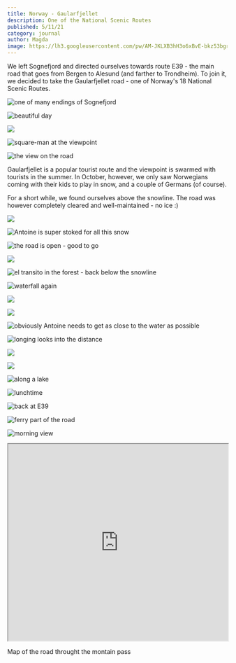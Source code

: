 ```yaml
---
title: Norway - Gaularfjellet
description: One of the National Scenic Routes
published: 5/11/21
category: journal
author: Magda
image: https://lh3.googleusercontent.com/pw/AM-JKLXB3hH3o6xBvE-bkz53bgrms196L3n2AhGxwIMzoHNYrwt6nrLxkNxw-P8tYA7Pdr4hPtcW35Op32IWWVCBRUt2zU65MkV3QA4rQSnSzhJfWBo4qm2jVlSIen-mOEkm1BqerCz0URFVdaoDkZ7vMm70=w2092-h1394-no?authuser=0	
---
```



We left Sognefjord and directed ourselves towards route E39 - the main road that goes from Bergen to Alesund (and farther to Trondheim). To join it, we decided to take the Gaularfjellet road - one of Norway's 18 National Scenic Routes. 

![one of many endings of Sognefjord](https://lh3.googleusercontent.com/pw/AM-JKLXJKaQz2nmeWf9hP7rsaxpMSRyAxnVugcE6r3TWKL55elOopapHQ_sxDvOGkGja6S6JUPTOPeRqNVY3Kd1bFS9-kSfaPrfENwJXGBaAPH_XF_aGLA_ZPY3PtIDfiUi0MGeOBL2paasva8Ghy15Qg_oq=w2092-h1394-no?authuser=0)

![beautiful day](https://lh3.googleusercontent.com/pw/AM-JKLWzZAonrsCpulv_qq1-4W-pVK38oK-S6dMsi9Yq4MPvI1BkNxDWr4LGCRXM6OTXDbYKjozRBIq3Mk13SKuM0zbpy0jMoSk-Wp-BGtIbdPOlAXS3CN5jwx1rAJUCjnLGhA9MyOoDURH3oaKD9NQmKT3w=w2092-h1394-no?authuser=0)

![](https://lh3.googleusercontent.com/pw/AM-JKLXeeiRREbRvSFCY2WCY0bvhv0WGVJYQebiQO_YE6kPTSvbcHuxrZELWCnYT_In6PCihZKo1zodM-CaQtWE2VQtNM8uvLFvnM9VHL8amWAcQkoEYHFnkHyrCCAGUHPNys34LLzwrHdODIH0KNb67HWFt=w2092-h1394-no?authuser=0)

![square-man at the viewpoint](https://lh3.googleusercontent.com/pw/AM-JKLUyjY1lZpocJBWAb79SvftEtk6nIQAkwO_RbRwyoKOJ3x7R00HVf333EUJCd3uz45PuX78uex8q3ZI7egEFGkNyvu93lQe00TJkJEupwp8Mx6TB0hwciFl_0n7UFzEnRl2J_g3jcbf0Wovn27xRralp=w2092-h1394-no?authuser=0)

![the view on the road](https://lh3.googleusercontent.com/pw/AM-JKLXB3hH3o6xBvE-bkz53bgrms196L3n2AhGxwIMzoHNYrwt6nrLxkNxw-P8tYA7Pdr4hPtcW35Op32IWWVCBRUt2zU65MkV3QA4rQSnSzhJfWBo4qm2jVlSIen-mOEkm1BqerCz0URFVdaoDkZ7vMm70=w2092-h1394-no?authuser=0)

Gaularfjellet is a popular tourist route and the viewpoint is swarmed with tourists in the summer. In October, however, we only saw Norwegians coming with their kids to play in snow, and a couple of Germans (of course).

For a short while, we found ourselves above the snowline. The road was however completely cleared and well-maintained - no ice :) 

![](https://lh3.googleusercontent.com/pw/AM-JKLWquH941BM9PV7NywaTSqOzh0agMqMd9DvAZ-YQyegF5fu5W8XXr8Nn8I0q7eUxUyeIIlKaEalB5zcddJ1-pIx71u2h2b-A0Kc5lSEWiadh5Y1Km_rA63OZ-EnGVzrZ1-6ch2etiVFH8sr0q1vJlO7P=w2092-h1394-no?authuser=0)

![Antoine is super stoked for all this snow](https://lh3.googleusercontent.com/pw/AM-JKLW9EqvU3ppgWl3tA_pSMFGVMsCkppYuVywf63lTgamcZijzfpLGoe0nlpsBIvMgfpsVrSYAhwVz98xP5OffWOt2kyZlJUc_OdXq7KeH0C5aD_YLt0qxc92HkobDzHEa-ONzlCkBmfO4nqOKTbVgNoSv=w2092-h1394-no?authuser=0)

![the road is open - good to go](https://lh3.googleusercontent.com/pw/AM-JKLUocbvmpyPnZvKZBx_qRCUtHdSHFo3zZEl8CwxMrupxKuHLO5Db4WqQGIYa3GP4rUETPT0bkdA1x-AM3Fb5V2IdJMCY_cqEhLwpxTDZ0i-6L4db8uJY-Xu4VD7054NfziwIznC9siUPfgmeyuk0Ra6g=w2092-h1394-no?authuser=0)

![](https://lh3.googleusercontent.com/pw/AM-JKLVyhKeQD13nQeEkO2AF7N5khyRTUCI83EuOZgSsuwUaH_NjhpbEgZmh7uMqgC5MnN7l48sxNrIOz1KFywAaaIimo4MxwiDfAaWBf-66QR2gPZLPuNd7vYWXhYw4vWf1_XgDqU4_x6ztzoLM2slij0Ta=w2092-h1394-no?authuser=0)

![el transito in the forest - back below the snowline](https://lh3.googleusercontent.com/pw/AM-JKLUZHNYRTtXN5P6niUi2SPCgOOYtdl7mPcv1GD2okZwKcD25xpOQSYhKng2MyvSnyWqqFTE9FNmAqbgUv8-cEU8ZSaOgClZiSKk4k3jSKh1Sjg-_UOBrJeowu5hjPbkwUiJzOlzseJ5B2UduqFPeakkk=w2092-h1394-no?authuser=0)

![waterfall again](https://lh3.googleusercontent.com/pw/AM-JKLXQJkEdR4aR7c1P0A6cyuNSf-xSqA5n4YU3eTMqfHUyn8_NtuWYvt58fxLqsDc3DX1InLBI99fSXorYmlpeXbAIs9W54jQu1jbpO6IcaMG9jDKUf6qTxw1ANxHXYzFLCi5gBLOqaH9InfcXd0g12mU1=w2092-h1394-no?authuser=0)

![](https://lh3.googleusercontent.com/pw/AM-JKLVF3LmXT0hj8XMnbFroi7MKoS4R_WQx6YFG8or8B7SnP4LMjAa5xSPo9dtG2F4jz2YKdXBLBZLPSUZK9sQhiB36yiWDGAPdr6wkxvcGAaVI4J9-ldFyolyGoaTULtX6T2njRAJJBwIAzoO2KojIAC1O=w2092-h1394-no?authuser=0)

![](https://lh3.googleusercontent.com/pw/AM-JKLVI7sjNiCsIKs7WVpt0uSn4roN4szuPYDsFqkIifLCV1MZDUgUwWOpF-mAXlHcwYf6lJ0XgbVAFvdeBAEiuyiTxBct-0KDS7eIZ0KwmAgmDArdMYUZnLHMpSdewrkCO3Kc4ZXFVUpJsC5PDxQCxy7Cq=w2092-h1394-no?authuser=0)

![obviously Antoine needs to get as close to the water as possible](https://lh3.googleusercontent.com/pw/AM-JKLV9OuTeJwvgRzDo5I4t4DaIywrxqjiHL2LBrQumv4Ojen9MQF1dfRLnG2Z-TpzjFV-JHSdLZzZqR_bFlOO1mxHMJs1IZdiIAyUgPRMzcxwMVgYz40GW7HsRVdyCS0ACBZLWGMvjNQnjrvfDIxpu3CQj=w930-h1396-no?authuser=0)

![longing looks into the distance](https://lh3.googleusercontent.com/pw/AM-JKLUTTu3cuzWbShRM2EvOpJe02IejV9w0j-HqJm4B9OhZCPaKJxtgLU2S5aNpPnf_42tnCp6s7d0V-R9esmc5sZedrvW7IOWH-iPuUGfJGc20et7EkttBZU69xPj3f44d6blMbzHbW44T0WwAZXwbM5YO=w2092-h1394-no?authuser=0)

![](https://lh3.googleusercontent.com/pw/AM-JKLVoebpUEMARBv-yCtvALUZdSUoDkCNsY6DLMUwAnZ0kq18rI-v9ZDafsK8SgwE_1ExP9KYjU3qDuXpjuFyvbs_dxwrpsdnzlFccbsfiO5qXGnH4ygDNe8WLsrIw_V9uIH91yv873mO50G2uRqByrv_I=w930-h1394-no?authuser=0)

![](https://lh3.googleusercontent.com/pw/AM-JKLXvgPyJbnMCraFWZAUShxnKQFvFTFhPrFH5UMf6pmkCtE_1kbmVP5n3hGeVlcvbSe9h9lHJADFp0vBm1NAdqahoEhcyQ4K0UgiuASmRtiTRK_Ladn1uG4W45NLoc-rWREJaNHC3wvNdOi9wLJf2P4jp=w2092-h1394-no?authuser=0)

![along a lake](https://lh3.googleusercontent.com/pw/AM-JKLVg3XQdjijQhvVTcGaL3YK132j7jzLsVEZZU54Ztcvvgl9dACddeRodEEj1ht1ctZrXTeooI2SEXf5K-Y-azqK2gyZzYlrFbiRuRsb4ATGHpNtAq0ozNTbjQy18CjO7BMoow4S04gfLIGw7aN2k35e9=w2092-h1394-no?authuser=0)

![lunchtime](https://lh3.googleusercontent.com/pw/AM-JKLXCbNCzS6mNgDFT7-7i7eBTjmeJx9tLwCVLzb0cauruuiO5K6qAjB67RarUdoA3PucNdpUomUlhblMoVqOvX8QFj9xUEp2AeZocXYfJoJpP5dDXRkz5J8oLY7Sx331fQ-ITjTilYEpuZ-hgrXdcvBIj=w2092-h1394-no?authuser=0)

![back at E39](https://lh3.googleusercontent.com/pw/AM-JKLVVPP0ewucKXrtZc7S818AM4l4kf0MUS4473dF0Km5J6rhq6I_HnCbC1S3nE2CZmoXvmjAxkHqC_AR6fIrkMmZUWVCdmtfC0NDhwPikdxxoFAn_LkH2rMv_FxYMkYWMvB5fICNLl122izVLjAzLFW3R=w2092-h1394-no?authuser=0)

![ferry part of the road](https://lh3.googleusercontent.com/pw/AM-JKLVMPMSlBpHSld8FZWPpX36HU2fpNNaovvXRY7c8fsDVsUVdmsnSn5rZ0Hh8YRbC7dL62V3xnmRg6fdBbSnX-fhaMO3il6-iIRFHtjc0EeZR0QMuhYdlX6xQPzhWtPqxRmf4STibo79CwPcxKPZOCjO5=w2092-h1394-no?authuser=0)

![morning view](https://lh3.googleusercontent.com/pw/AM-JKLXZM2xqbJD0cSX192o4N6MlUg2huiIammbT8TgUBTk_byA4zYJ-W1NF8yiR2a3fu6gXOUJ2N3j3bt5ty00h8y8scBnoDBvsG6NzhWYfJuq--GKVHLJeLQxfgoxA0MjLMGbfkG3_sXsHTpz3zj8tr0-_=w2092-h1394-no?authuser=0)

<iframe  style="width:100%;" src="https://www.google.com/maps/embed?pb=!1m14!1m12!1m3!1d122499.45872231937!2d6.291827243374801!3d61.33192784298186!2m3!1f0!2f0!3f0!3m2!1i1024!2i768!4f13.1!5e0!3m2!1sfr!2sno!4v1636215222008!5m2!1sfr!2sno" width="600" height="450" style="border:0;" allowfullscreen="" loading="lazy"></iframe>
<p class="caption">Map of the road throught the montain pass</p> 


